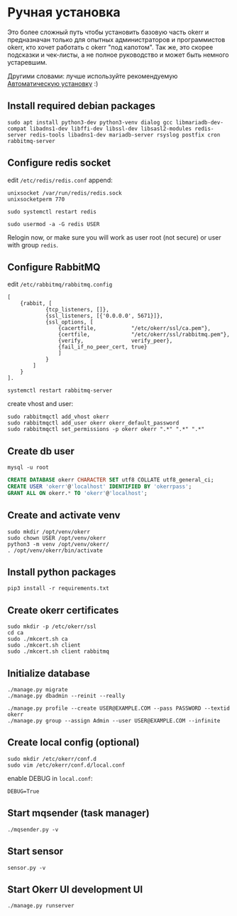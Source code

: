 # Ручная установка

Это более сложный путь чтобы установить базовую часть okerr и предназначан только для опытных администраторов и программистов okerr, кто хочет работать с okerr "под капотом". Так же, это скорее подсказки и чек-листы, а не полное руководство и может быть немного устаревшим.

Другими словами: лучше используйте рекомендуемую [Автоматическую установку](Install) :)

## Install required debian packages
~~~shell
sudo apt install python3-dev python3-venv dialog gcc libmariadb-dev-compat libadns1-dev libffi-dev libssl-dev libsasl2-modules redis-server redis-tools libadns1-dev mariadb-server rsyslog postfix cron rabbitmq-server
~~~

## Configure redis socket
edit `/etc/redis/redis.conf` append:
~~~
unixsocket /var/run/redis/redis.sock
unixsocketperm 770
~~~
`sudo systemctl restart redis`

`sudo usermod -a -G redis USER`

Relogin now, or make sure you will work as user root (not secure) or user with group `redis`.

## Configure RabbitMQ
edit `/etc/rabbitmq/rabbitmq.config`
~~~
[
    {rabbit, [
            {tcp_listeners, []},
            {ssl_listeners, [{'0.0.0.0', 5671}]},
            {ssl_options, [
                {cacertfile,           "/etc/okerr/ssl/ca.pem"},
                {certfile,             "/etc/okerr/ssl/rabbitmq.pem"},
                {verify,               verify_peer},
                {fail_if_no_peer_cert, true}
                ]
            }
        ]
    }
].
~~~
`systemctl restart rabbitmq-server`

create vhost and user:
~~~
sudo rabbitmqctl add_vhost okerr
sudo rabbitmqctl add_user okerr okerr_default_password
sudo rabbitmqctl set_permissions -p okerr okerr ".*" ".*" ".*"
~~~


## Create db user
`mysql -u root`

~~~sql
CREATE DATABASE okerr CHARACTER SET utf8 COLLATE utf8_general_ci;
CREATE USER 'okerr'@'localhost' IDENTIFIED BY 'okerrpass';
GRANT ALL ON okerr.* TO 'okerr'@'localhost';
~~~

## Create and activate venv
~~~shell
sudo mkdir /opt/venv/okerr
sudo chown USER /opt/venv/okerr
python3 -m venv /opt/venv/okerr/
. /opt/venv/okerr/bin/activate
~~~

## Install python packages
~~~shell
pip3 install -r requirements.txt
~~~

## Create okerr certificates
~~~shell
sudo mkdir -p /etc/okerr/ssl
cd ca
sudo ./mkcert.sh ca
sudo ./mkcert.sh client
sudo ./mkcert.sh client rabbitmq
~~~

## Initialize database
~~~
./manage.py migrate
./manage.py dbadmin --reinit --really

./manage.py profile --create USER@EXAMPLE.COM --pass PASSWORD --textid okerr
./manage.py group --assign Admin --user USER@EXAMPLE.COM --infinite
~~~

## Create local config (optional)
~~~
sudo mkdir /etc/okerr/conf.d
sudo vim /etc/okerr/conf.d/local.conf
~~~
enable DEBUG in `local.conf`:
~~~
DEBUG=True
~~~

## Start mqsender (task manager)
~~~
./mqsender.py -v 
~~~

## Start sensor
~~~
sensor.py -v
~~~

## Start Okerr UI development UI
~~~
./manage.py runserver
~~~

